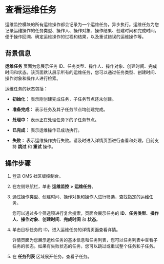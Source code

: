 # 查看运维任务

运维监控模块的所有运维操作都会记录为一个运维任务，异步执行。运维任务为您记录运维操作的任务类型、操作人、操作对象、操作结果、创建时间和完成时间，便于操作回溯、确定运维操作的过程和结果，以及重试错误的运维操作等。

## 背景信息

**运维任务** 页面为您展示任务 ID、任务类型、操作人、操作对象、创建时间、完成时间和状态。该页面默认展示所有的运维任务，您可以通过任务类型、创建时间、操作对象和操作人进行检索。

运维任务的状态包括：

* **初始化：** 表示刚创建完成任务，子任务节点还未创建。

* **准备完成：** 表示任务及其子任务节点均创建完成。

* **处理中：** 表示正在处理任务下的子任务节点。

* **已完成：** 表示运维操作已成功执行。

* **失败：** 表示运维操作执行失败。请及时进入详情页面进行查看和处理，目前支持 **跳过** 和 **重试** 操作。

## 操作步骤

1. 登录 OMS 社区版控制台。

2. 在左侧导航栏，单击 **运维监控** **\>** **运维任务**。

3. 通过操作类型、创建时间、操作对象和操作人进行筛选，查找指定的运维任务。

   您可以通过多个筛选项进行复合搜索，页面会展示任务的 **ID**、**任务类型**、**操作人**、**操作对象**、**创建时间**、**完成时间** 和 **状态**。

4. 单击目标任务的 ID，进入运维任务的详情页面查看详情。

   详情页面为您展示运维任务的基本信息和任务列表，您可以任务列表中查看子任务的状态。如果有失败状态的任务，您可以跳过或重试整个任务和子任务。

5. 在 **任务列表** 区域展开任务，查看子任务。

